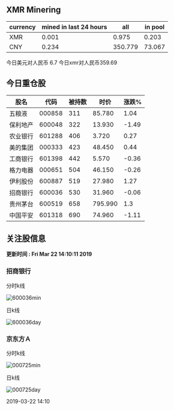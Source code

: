 ## XMR Minering

|currency|mined in last 24 hours|all|in pool|
|---|---|---|---|
|XMR|0.001|0.975|0.203|
|CNY|0.234|350.779|73.067|

今日美元对人民币 6.7	今日xmr对人民币359.69


## 今日重仓股 

|股名|代码|被持数|时价|涨跌%|
|---|---|---|---|---|
|五粮液|000858|311|85.780|1.04|
|保利地产|600048|322|13.930|-1.49|
|农业银行|601288|406|3.720|0.27|
|美的集团|000333|423|48.450|0.44|
|工商银行|601398|442|5.570|-0.36|
|格力电器|000651|504|46.150|-0.26|
|伊利股份|600887|519|27.980|1.27|
|招商银行|600036|530|31.960|-0.06|
|贵州茅台|600519|658|795.990|1.3|
|中国平安|601318|690|74.960|-1.11|

## 关注股信息
**更新时间 : Fri Mar 22 14:10:11 2019**
### 招商银行 
分时k线

![600036min](http://image.sinajs.cn/newchart/min/n/sh600036.gif)

日k线

![600036day](http://image.sinajs.cn/newchart/daily/n/sh600036.gif)

### 京东方Ａ 
分时k线

![000725min](http://image.sinajs.cn/newchart/min/n/sz000725.gif)

日k线

![000725day](http://image.sinajs.cn/newchart/daily/n/sz000725.gif)

2019-03-22 14:10